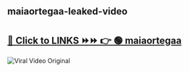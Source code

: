 
 ## maiaortegaa-leaked-video 

# <h2><a href="https://clipsfans.com/maiaortegaa&ref=git">🔗 Click to LINKS ⏩⏩ 👉 🟢 maiaortegaa </a></h2>

<a href="https://clipsfans.com/maiaortegaa&ref=git" rel="nofollow" data-target="animated-image.originalLink"><img src="https://i.ibb.co.com/xMMVF88/686577567.gif" alt="Viral Video Original" style="max-width: 100%; display: inline-block;" data-target="animated-image.originalImage"></a>
